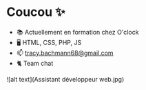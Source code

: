 
# Coucou :sparkles: 

- :books: Actuellement en formation chez O'clock
- :desktop_computer: HTML, CSS, PHP, JS
- 📫 tracy.bachmann68@gmail.com
- :cat2: Team chat

![alt text](Assistant développeur web.jpg)

